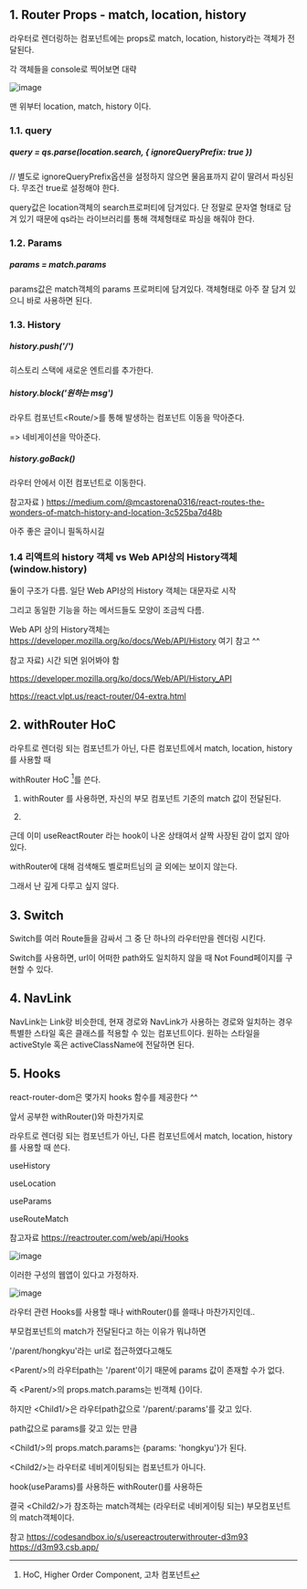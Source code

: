



## 1. Router Props - match, location, history

라우터로 렌더링하는 컴포넌트에는 props로 match, location, history라는 객체가 전달된다.

각 객체들을 console로 찍어보면 대략

![image](https://user-images.githubusercontent.com/75282888/114065978-2f5d5080-98d6-11eb-9cd1-214e415e7fba.png)

맨 위부터 location,  match, history 이다.



### 1.1. query

##### query = qs.parse(location.search, { ignoreQueryPrefix: true }) 

// 별도로 ignoreQueryPrefix옵션을 설정하지 않으면 물음표까지 같이 딸려서 파싱된다. 무조건 true로 설정해야 한다.

query값은 location객체의 search프로퍼티에 담겨있다. 단 정말로 문자열 형태로 담겨 있기 때문에 qs라는 라이브러리를 통해 객체형태로 파싱을 해줘야 한다. 



### 1.2. Params

##### params = match.params

params값은 match객체의 params 프로퍼티에 담겨있다. 객체형태로 아주 잘 담겨 있으니 바로 사용하면 된다.



### 1.3. History

##### history.push('/')

히스토리 스택에 새로운 엔트리를 추가한다.

##### history.block('원하는 msg')

라우트 컴포넌트\<Route/>를 통해 발생하는 컴포넌트 이동을 막아준다. 

=> 네비게이션을 막아준다. 

##### history.goBack()

라우터 안에서 이전 컴포넌트로 이동한다.



참고자료 ) https://medium.com/@mcastorena0316/react-routes-the-wonders-of-match-history-and-location-3c525ba7d48b

아주 좋은 글이니 필독하시길





### 1.4 리액트의 history 객체 vs Web API상의 History객체(window.history)

둘이 구조가 다름. 일단 Web API상의 History 객체는 대문자로 시작

그리고 동일한 기능을 하는 메서드들도 모양이 조금씩 다름.

Web API 상의 History객체는 https://developer.mozilla.org/ko/docs/Web/API/History 여기 참고 ^^



참고 자료) 시간 되면 읽어봐야 함 

https://developer.mozilla.org/ko/docs/Web/API/History_API

https://react.vlpt.us/react-router/04-extra.html





## 2. withRouter HoC

라우트로 렌더링 되는 컴포넌트가 아닌, 다른 컴포넌트에서 match, location, history를 사용할 때

withRouter HoC [^1]를 쓴다.

[^1]:HoC, Higher Order Component, 고차 컴포넌트





1. withRouter 를 사용하면, 자신의 부모 컴포넌트 기준의 match 값이 전달된다.

2. 

근데 이미 useReactRouter 라는 hook이 나온 상태여서 살짝 사장된 감이 없지 않아 있다.

withRouter에 대해 검색해도 벨로퍼트님의 글 외에는 보이지 않는다.

그래서 난 깊게 다루고 싶지 않다.



## 3. Switch

Switch를 여러 Route들을 감싸서 그 중 단 하나의 라우터만을 렌더링 시킨다.

Switch를 사용하면, url이 어떠한 path와도 일치하지 않을 때 Not Found페이지를 구현할 수 있다.





## 4. NavLink

NavLink는 Link랑 비슷한데, 현재 경로와 NavLink가 사용하는 경로와 일치하는 경우 특별한 스타일 혹은 클래스를 적용할 수 있는 컴포넌트이다. 원하는 스타일을 activeStyle 혹은 activeClassName에 전달하면 된다.







## 5. Hooks

react-router-dom은 몇가지 hooks 함수를 제공한다 ^^

앞서 공부한 withRouter()와 마찬가지로

라우트로 렌더링 되는 컴포넌트가 아닌, 다른 컴포넌트에서 match, location, history를 사용할 때 쓴다.

 

useHistory

useLocation

useParams

useRouteMatch

참고자료 https://reactrouter.com/web/api/Hooks



![image](https://user-images.githubusercontent.com/75282888/114138799-1e015c00-9949-11eb-936f-bf803f1b9cd6.png)

이러한 구성의 웹앱이 있다고 가정하자.

![image](https://user-images.githubusercontent.com/75282888/114139078-851f1080-9949-11eb-9ef0-a15259bc6e1d.png)

라우터 관련 Hooks를 사용할 때나 withRouter()를 쓸때나 마찬가지인데..

부모컴포넌트의 match가 전달된다고 하는 이유가 뭐냐하면

'/parent/hongkyu'라는 url로 접근하였다고해도

\<Parent/>의 라우터path는 '/parent'이기 때문에 params 값이 존재할 수가 없다.

즉 \<Parent/>의 props.match.params는 빈객체 {}이다.



하지만 \<Child1/>은 라우터path값으로 '/parent/:params'를 갖고 있다.

path값으로 params를 갖고 있는 만큼

\<Child1/>의 props.match.params는 {params: 'hongkyu'}가 된다.



\<Child2/>는 라우터로 네비게이팅되는 컴포넌트가 아니다. 

hook(useParams)를 사용하든 withRouter()를 사용하든 

결국 \<Child2/>가 참조하는 match객체는 (라우터로 네비게이팅 되는) 부모컴포넌트의 match객체이다. 



참고 https://codesandbox.io/s/usereactrouterwithrouter-d3m93
https://d3m93.csb.app/
